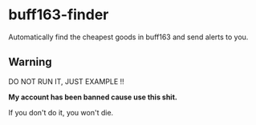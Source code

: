 # buff163-finder

Automatically find the cheapest goods in buff163 and send alerts to you.



## Warning

DO NOT RUN IT, JUST EXAMPLE !!

**My account has been banned cause use this shit.**

If you don't do it, you won't die.
